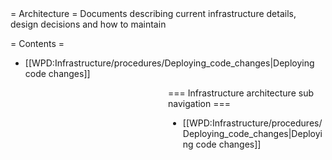 <noinclude>
= Architecture =
Documents describing current infrastructure details, design decisions and how to maintain

= Contents =

* [[WPD:Infrastructure/procedures/Deploying_code_changes|Deploying code changes]]

<splist/>
</noinclude><includeonly>
<div style="float:right;width:50%;word-wrap:break-word;clear:both;">
=== Infrastructure architecture sub navigation ===

* [[WPD:Infrastructure/procedures/Deploying_code_changes|Deploying code changes]]
<splist/>

</div>
</includeonly>